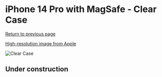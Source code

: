 # iPhone 14 Pro  with MagSafe - Clear Case

[Return to previous page](/iphone_14)

[High-resolution image from Apple](https://store.storeimages.cdn-apple.com/8756/as-images.apple.com/is/MPU63?wid=4500&hei=4500&fmt=png)

<div style="width: 512px"><img src="/almost_uncompressed/MPU63.webp" alt="Clear Case"></div>

## Under construction
